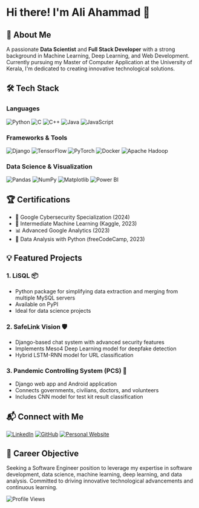 # Hi there! I'm Ali Ahammad 👋

## 🚀 About Me
A passionate **Data Scientist** and **Full Stack Developer** with a strong background in Machine Learning, Deep Learning, and Web Development. Currently pursuing my Master of Computer Application at the University of Kerala, I'm dedicated to creating innovative technological solutions.

## 🛠️ Tech Stack

### Languages
![Python](https://img.shields.io/badge/Python-3776AB?style=for-the-badge&logo=python&logoColor=white)
![C](https://img.shields.io/badge/C-00599C?style=for-the-badge&logo=c&logoColor=white)
![C++](https://img.shields.io/badge/C++-00599C?style=for-the-badge&logo=cplusplus&logoColor=white)
![Java](https://img.shields.io/badge/Java-ED8B00?style=for-the-badge&logo=java&logoColor=white)
![JavaScript](https://img.shields.io/badge/JavaScript-F7DF1E?style=for-the-badge&logo=javascript&logoColor=black)

### Frameworks & Tools
![Django](https://img.shields.io/badge/Django-092E20?style=for-the-badge&logo=django&logoColor=white)
![TensorFlow](https://img.shields.io/badge/TensorFlow-FF6F00?style=for-the-badge&logo=tensorflow&logoColor=white)
![PyTorch](https://img.shields.io/badge/PyTorch-EE4C2C?style=for-the-badge&logo=pytorch&logoColor=white)
![Docker](https://img.shields.io/badge/Docker-2496ED?style=for-the-badge&logo=docker&logoColor=white)
![Apache Hadoop](https://img.shields.io/badge/Apache%20Hadoop-66CCFF?style=for-the-badge&logo=apachehadoop&logoColor=black)

### Data Science & Visualization
![Pandas](https://img.shields.io/badge/Pandas-150458?style=for-the-badge&logo=pandas&logoColor=white)
![NumPy](https://img.shields.io/badge/NumPy-013243?style=for-the-badge&logo=numpy&logoColor=white)
![Matplotlib](https://img.shields.io/badge/Matplotlib-11557C?style=for-the-badge&logo=python&logoColor=white)
![Power BI](https://img.shields.io/badge/Power%20BI-F2C811?style=for-the-badge&logo=powerbi&logoColor=black)

## 🏆 Certifications
- 🏅 Google Cybersecurity Specialization (2024)
- 🧠 Intermediate Machine Learning (Kaggle, 2023)
- 📊 Advanced Google Analytics (2023)
- 🐍 Data Analysis with Python (freeCodeCamp, 2023)

## 💡 Featured Projects

### 1. LiSQL 📦
- Python package for simplifying data extraction and merging from multiple MySQL servers
- Available on PyPI
- Ideal for data science projects

### 2. SafeLink Vision 🛡️
- Django-based chat system with advanced security features
- Implements Meso4 Deep Learning model for deepfake detection
- Hybrid LSTM-RNN model for URL classification

### 3. Pandemic Controlling System (PCS) 🏥
- Django web app and Android application
- Connects governments, civilians, doctors, and volunteers
- Includes CNN model for test kit result classification

## 📬 Connect with Me
[![LinkedIn](https://img.shields.io/badge/LinkedIn-0077B5?style=for-the-badge&logo=linkedin&logoColor=white)](https://linkedin.com/in/ali-ahammad-li0812)
[![GitHub](https://img.shields.io/badge/GitHub-181717?style=for-the-badge&logo=github&logoColor=white)](https://github.com/li812)
[![Personal Website](https://img.shields.io/badge/Website-000000?style=for-the-badge&logo=About.me&logoColor=white)](https://www.aliahammad.com)

## 🎯 Career Objective
Seeking a Software Engineer position to leverage my expertise in software development, data science, machine learning, deep learning, and data analysis. Committed to driving innovative technological advancements and continuous learning.

![Profile Views](https://komarev.com/ghpvc/?username=li812&color=blueviolet)
